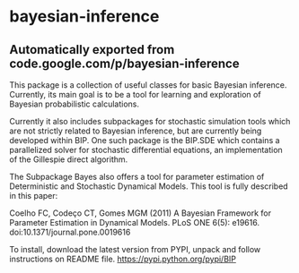 # bayesian-inference
## Automatically exported from code.google.com/p/bayesian-inference

This package is a collection of useful classes for basic Bayesian inference. Currently, its main goal is to be a tool for learning and exploration of Bayesian probabilistic calculations.

Currently it also includes subpackages for stochastic simulation tools which are not strictly related to Bayesian inference, but are currently being developed within BIP. One such package is the BIP.SDE which contains a parallelized solver for stochastic differential equations, an implementation of the Gillespie direct algorithm.

The Subpackage Bayes also offers a tool for parameter estimation of Deterministic and Stochastic Dynamical Models. This tool is fully described in this paper:

Coelho FC, Codeço CT, Gomes MGM (2011) A Bayesian Framework for Parameter Estimation in Dynamical Models. PLoS ONE 6(5): e19616. doi:10.1371/journal.pone.0019616

To install, download the latest version from PYPI, unpack and follow instructions on README file. https://pypi.python.org/pypi/BIP

